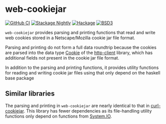 # web-cookiejar
[![GitHub CI](https://github.com/adetokunbo/web-cookiejar/actions/workflows/cabal.yml/badge.svg)](https://github.com/adetokunbo/web-cookiejar/actions)
[![Stackage Nightly](http://stackage.org/package/web-cookiejar/badge/nightly)](http://stackage.org/nightly/package/web-cookiejar)
[![Hackage][hackage-badge]][hackage]
[![BSD3](https://img.shields.io/badge/license-BSD3-green.svg?dummy)](https://github.com/adetokunbo/web-cookiejar/blob/master/LICENSE)

`web-cookiejar` provides parsing and printing functions that read and write web
cookies stored in a Netscape/Mozilla cookie jar file format.

Parsing and printing do not form a full data roundtrip because the cookies are
parsed into the data type [Cookie] of the [http-client] library, which has
additional fields not present in the cookie jar file format.

In addition to the parsing and printing functions, it provides utility functions
for reading and writing cookie jar files using that only depend on the haskell
base package
 
## Similar libraries

The parsing and printing in `web-cookiejar` are nearly identical to that in
[curl-cookiejar]. This library has fewer dependencies as its file-handling
utility functions only depend on functions from [System.IO].


[hackage-deps-badge]: <https://img.shields.io/hackage-deps/v/web-cookiejar.svg>
[hackage-deps]:       <http://packdeps.haskellers.com/feed?needle=web-cookiejar>
[hackage-badge]:      <https://img.shields.io/hackage/v/web-cookiejar.svg>
[hackage]:            <https://hackage.haskell.org/package/web-cookiejar>
[Cookie]:             <https://hackage.haskell.org/package/http-client/docs/Network-HTTP-Client.html#t:Cookie>
[http-client]:        <https://hackage.haskell.org/package/http-client/docs/Network-HTTP-Client.html>
[curl-cookiejar]:     <https://hackage.haskell.org/package/curl-cookiejar>
[System.IO]:          <https://hackage.haskell.org/package/base/docs/System-IO.html>

